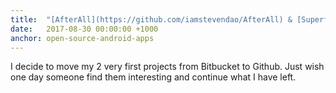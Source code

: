 ```yaml
---
title:  "[AfterAll](https://github.com/iamstevendao/AfterAll) & [Superfast-Dictionary](https://github.com/iamstevendao/Superfast-Dictionary) to be open-source"
date:   2017-08-30 00:00:00 +1000
anchor: open-source-android-apps
---
```

I decide to move my 2 very first projects from Bitbucket to Github. Just wish one day someone find them interesting and continue what I have left.